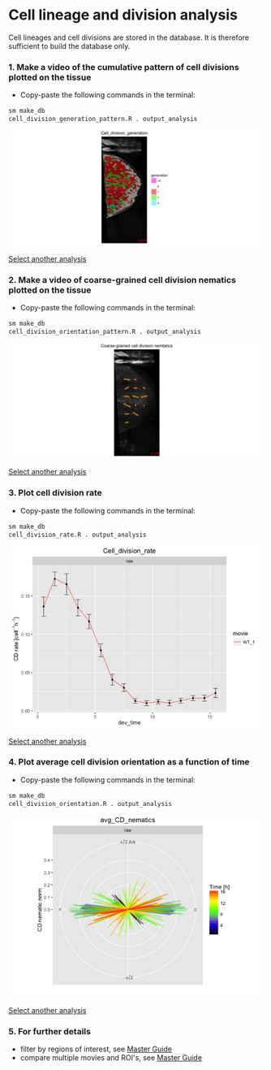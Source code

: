 
# Cell lineage and division analysis

Cell lineages and cell divisions are stored in the database. It is therefore sufficient to build the database only.


### 1. Make a video of the cumulative pattern of cell divisions plotted on the tissue

* Copy-paste the following commands in the terminal:

```
sm make_db 
cell_division_generation_pattern.R . output_analysis
```

![](cell_lineage_and_divisions_files/figure-html/cumulative_cell_division_pattern-1.png)

[Select another analysis](tm_qs_example_data.md)

### 2. Make a video of coarse-grained cell division nematics plotted on the tissue

* Copy-paste the following commands in the terminal:

```
sm make_db 
cell_division_orientation_pattern.R . output_analysis
```

![](cell_lineage_and_divisions_files/figure-html/cell_division_nematic_pattern-1.png)

[Select another analysis](tm_qs_example_data.md)


### 3. Plot cell division rate
* Copy-paste the following commands in the terminal:

```
sm make_db 
cell_division_rate.R . output_analysis
```

![](cell_lineage_and_divisions_files/figure-html/cell_division_rate-1.png)

[Select another analysis](tm_qs_example_data.md)

### 4. Plot average cell division orientation as a function of time
* Copy-paste the following commands in the terminal:

```
sm make_db 
cell_division_orientation.R . output_analysis
```

![](cell_lineage_and_divisions_files/figure-html/cell_division_orientation-1.png)

[Select another analysis](tm_qs_example_data.md)

### 5. For further details
* filter by regions of interest, see [Master Guide](https://mpicbg-scicomp.github.io/tissue_miner/tm_tutorial/R-tutorial.html#plot-the-color-coded-cell-area-pattern-in-the-whole_tissue-roi)
* compare multiple movies and ROI's, see [Master Guide](https://mpicbg-scicomp.github.io/tissue_miner/tm_tutorial/R-tutorial.html#comparing-averaged-quantities-between-movies-and-rois)
